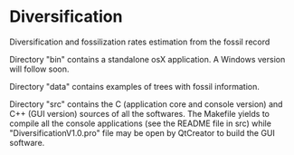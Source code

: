 # Diversification
Diversification and fossilization rates estimation from the fossil record

Directory "bin" contains a standalone osX application. A Windows version will follow soon.

Directory "data" contains examples of trees with fossil information.

Directory "src" contains the C (application core and console version) and C++ (GUI version) sources of all the softwares. The Makefile yields to compile all the console applications (see the README file in src) while "DiversificationV1.0.pro" file may be open by QtCreator to build the GUI software.
